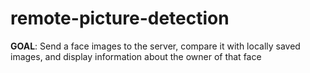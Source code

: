 # remote-picture-detection

**GOAL**: Send a face images to the server, compare it with locally saved images, and display information about the owner of that face

